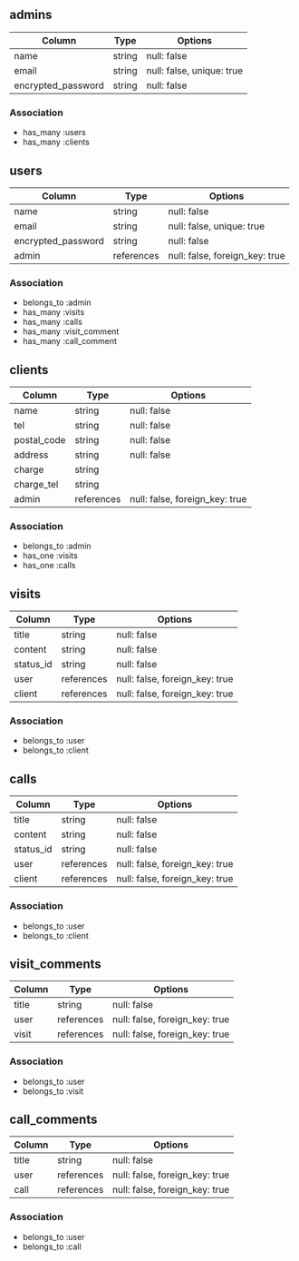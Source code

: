 ## admins

| Column                    | Type   | Options                   |
| ------------------------- | ------ | ------------------------- |
| name                      | string | null: false               |
| email                     | string | null: false, unique: true |
| encrypted_password        | string | null: false               |

### Association

- has_many :users
- has_many :clients

## users

| Column                    | Type       | Options                        |
| ------------------------- | ---------- | ------------------------------ |
| name                      | string     | null: false                    |
| email                     | string     | null: false, unique: true      |
| encrypted_password        | string     | null: false                    |
| admin                     | references | null: false, foreign_key: true |

### Association

- belongs_to :admin
- has_many   :visits
- has_many   :calls
- has_many   :visit_comment
- has_many   :call_comment

## clients

| Column           | Type       | Options                        |
| ---------------- | ---------- | ------------------------------ |
| name             | string     | null: false                    |
| tel              | string     | null: false                    |
| postal_code      | string     | null: false                    |
| address          | string     | null: false                    |
| charge           | string     |                                |
| charge_tel       | string     |                                |
| admin            | references | null: false, foreign_key: true |

### Association

- belongs_to :admin
- has_one    :visits
- has_one    :calls

## visits

| Column           | Type       | Options                        |
| ---------------- | ---------- | ------------------------------ |
| title            | string     | null: false                    |
| content          | string     | null: false                    |
| status_id        | string     | null: false                    |
| user             | references | null: false, foreign_key: true |
| client           | references | null: false, foreign_key: true |

### Association

- belongs_to :user
- belongs_to :client

## calls

| Column           | Type       | Options                        |
| ---------------- | ---------- | ------------------------------ |
| title            | string     | null: false                    |
| content          | string     | null: false                    |
| status_id        | string     | null: false                    |
| user             | references | null: false, foreign_key: true |
| client           | references | null: false, foreign_key: true |

### Association

- belongs_to :user
- belongs_to :client

## visit_comments

| Column           | Type       | Options                        |
| ---------------- | ---------- | ------------------------------ |
| title            | string     | null: false                    |
| user             | references | null: false, foreign_key: true |
| visit            | references | null: false, foreign_key: true |

### Association

- belongs_to :user
- belongs_to :visit

## call_comments

| Column           | Type       | Options                        |
| ---------------- | ---------- | ------------------------------ |
| title            | string     | null: false                    |
| user             | references | null: false, foreign_key: true |
| call             | references | null: false, foreign_key: true |

### Association

- belongs_to :user
- belongs_to :call